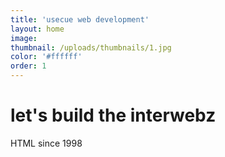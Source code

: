 ```yaml
---
title: 'usecue web development'
layout: home
image:
thumbnail: /uploads/thumbnails/1.jpg
color: '#ffffff'
order: 1
---
```



# let's build the interwebz

HTML since 1998

